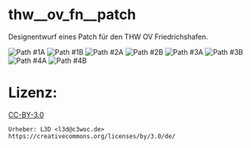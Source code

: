 # thw__ov_fn__patch
Designentwurf eines Patch für den THW OV Friedrichshafen.

![Path #1A](thw_patch_1a.svg)
![Path #1B](thw_patch_1b.svg)
![Path #2A](thw_patch_2a.svg)
![Path #2B](thw_patch_2b.svg)
![Path #3A](thw_patch_3a.svg)
![Path #3B](thw_patch_3b.svg)
![Path #4A](thw_patch_4a.svg)
![Path #4B](thw_patch_4b.svg)

# Lizenz:
[CC-BY-3.0](https://creativecommons.org/licenses/by/3.0/de/)
```
Urheber: L3D <l3d@c3woc.de>
https://creativecommons.org/licenses/by/3.0/de/
```
